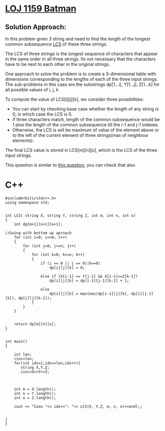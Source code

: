 
# [LOJ 1159 Batman](https://lightoj.com/problem/batman)

## Solution Approach:
In this problem given 3 string and need to find the length of the longest common subsequence 
[LCS](https://www.programiz.com/dsa/longest-common-subsequence) of these three strings.

The LCS of three strings is the longest sequence of characters that appear in the same order 
in all three strings. Its not necessary that the characters have to be next to each other 
in the original strings.

One approach to solve the problem is to create a 3-dimensional table with dimensions corresponding
to the lengths of each of the three input strings.
The sub-problems in this case are the substrings 
dp[1...i], Y[1...j], Z[1...k] for all possible values of i, j, k

To compute the value of LCS[i][j][k], we consider three possibilities:
- You can start by checking base case whether the length of any string is 0, in which case the LCS is 0.
- if three characters match, length of the common subsequence would be 1 plus 
  the length of the common subsequence till the i-1 and j-1 indexes
- Otherwise, the LCS is will be maximum of value of the element above or to the left of the 
  current element of three strings(max of neighbour elements).

The final LCS value is stored in LCS[m][n][o], which is the LCS of the three input strings.

This question is similar to [this question](https://leetcode.com/problems/longest-common-subsequence/description/), you can check that also.


# C++
```
#include<bits/stdc++.h>
using namespace std;


int LCS( string X, string Y, string Z, int m, int n, int o)
{
	int dp[m+1][n+1][o+1];

//Going with bottom up aproach
	for (int i=0; i<=m; i++)
	{
		for (int j=0; j<=n; j++)
		{
			for (int k=0; k<=o; k++)
			{
				if (i == 0 || j == 0||k==0)
					dp[i][j][k] = 0;

				else if (X[i-1] == Y[j-1] && X[i-1]==Z[k-1])
					dp[i][j][k] = dp[i-1][j-1][k-1] + 1;

				else
					dp[i][j][k] = max(max(dp[i-1][j][k], dp[i][j-1][k]), dp[i][j][k-1]);
			}
		}
	}

	
	return dp[m][n][o];
}


int main()
{

    int len;
    cin>>len;
    for(int idx=1;idx<=len;idx++){
       string X,Y,Z;
       cin>>X>>Y>>Z;

	

	int m = X.length();
	int n = Y.length();
	int o = Z.length();

	cout << "Case "<< idx<<": "<< LCS(X, Y,Z, m, n, o)<<endl;;

	
}
}
```
